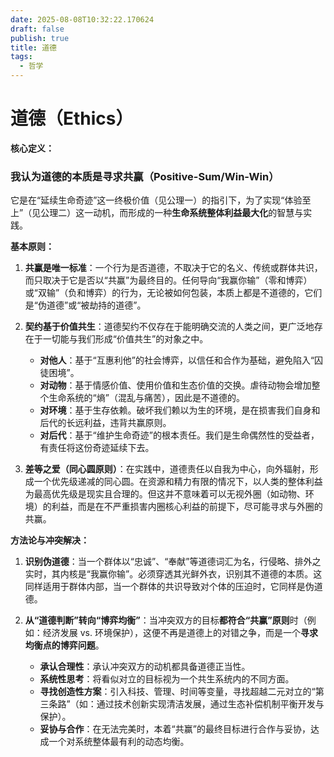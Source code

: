 ```yaml
---
date: 2025-08-08T10:32:22.170624
draft: false
publish: true
title: 道德
tags:
  - 哲学
---
```


# **道德（Ethics）**

**核心定义：**

### 我认为道德的本质是**寻求共赢（Positive-Sum/Win-Win）**
它是在“延续生命奇迹”这一终极价值（见公理一）的指引下，为了实现“体验至上”（见公理二）这一动机，而形成的一种**生命系统整体利益最大化**的智慧与实践。

**基本原则：**

1.  **共赢是唯一标准**：一个行为是否道德，不取决于它的名义、传统或群体共识，而只取决于它是否以“共赢”为最终目的。任何导向“我赢你输”（零和博弈）或“双输”（负和博弈）的行为，无论被如何包装，本质上都是不道德的，它们是“伪道德”或“被劫持的道德”。

2.  **契约基于价值共生**：道德契约不仅存在于能明确交流的人类之间，更广泛地存在于一切能与我们形成“价值共生”的对象之中。
    *   **对他人**：基于“互惠利他”的社会博弈，以信任和合作为基础，避免陷入“囚徒困境”。
    *   **对动物**：基于情感价值、使用价值和生态价值的交换。虐待动物会增加整个生命系统的“熵”（混乱与痛苦），因此是不道德的。
    *   **对环境**：基于生存依赖。破坏我们赖以为生的环境，是在损害我们自身和后代的长远利益，违背共赢原则。
    *   **对后代**：基于“维护生命奇迹”的根本责任。我们是生命偶然性的受益者，有责任将这份奇迹延续下去。

3.  **差等之爱（同心圆原则）**：在实践中，道德责任以自我为中心，向外辐射，形成一个优先级递减的同心圆。在资源和精力有限的情况下，以人类的整体利益为最高优先级是现实且合理的。但这并不意味着可以无视外圈（如动物、环境）的利益，而是在不严重损害内圈核心利益的前提下，尽可能寻求与外圈的共赢。

**方法论与冲突解决：**

1.  **识别伪道德**：当一个群体以“忠诚”、“奉献”等道德词汇为名，行侵略、排外之实时，其内核是“我赢你输”。必须穿透其光鲜外衣，识别其不道德的本质。这同样适用于群体内部，当一个群体的共识导致对个体的压迫时，它同样是伪道德。

2.  **从“道德判断”转向“博弈均衡”**：当冲突双方的目标**都符合“共赢”原则**时（例如：经济发展 vs. 环境保护），这便不再是道德上的对错之争，而是一个**寻求均衡点的博弈问题**。
    *   **承认合理性**：承认冲突双方的动机都具备道德正当性。
    *   **系统性思考**：将看似对立的目标视为一个共生系统内的不同方面。
    *   **寻找创造性方案**：引入科技、管理、时间等变量，寻找超越二元对立的“第三条路”（如：通过技术创新实现清洁发展，通过生态补偿机制平衡开发与保护）。
    *   **妥协与合作**：在无法完美时，本着“共赢”的最终目标进行合作与妥协，达成一个对系统整体最有利的动态均衡。
